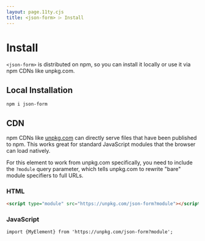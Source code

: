 ```yaml
---
layout: page.11ty.cjs
title: <json-form> ⌲ Install
---
```


# Install

`<json-form>` is distributed on npm, so you can install it locally or use it via npm CDNs like unpkg.com.

## Local Installation

```bash
npm i json-form
```

## CDN

npm CDNs like [unpkg.com]() can directly serve files that have been published to npm. This works great for standard JavaScript modules that the browser can load natively.

For this element to work from unpkg.com specifically, you need to include the `?module` query parameter, which tells unpkg.com to rewrite "bare" module specifiers to full URLs.

### HTML

```html
<script type="module" src="https://unpkg.com/json-form?module"></script>
```

### JavaScript

```html
import {MyElement} from 'https://unpkg.com/json-form?module';
```

